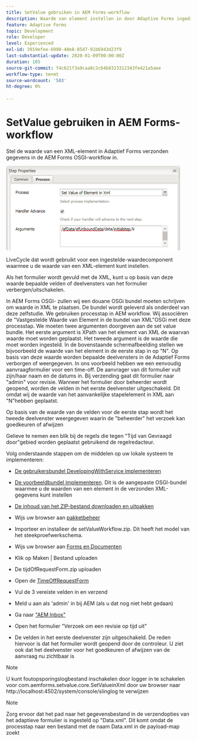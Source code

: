 ```yaml
---
title: SetValue gebruiken in AEM Forms-workflow
description: Waarde van element instellen in door Adaptive Forms ingediende gegevens in AEM Forms OSGI
feature: Adaptive Forms
topic: Development
role: Developer
level: Experienced
exl-id: 3919efee-6998-48e8-85d7-91b6943d23f9
last-substantial-update: 2020-01-09T00:00:00Z
duration: 105
source-git-commit: f4c621f3a9caa8c2c64b8323312343fe421a5aee
workflow-type: tm+mt
source-wordcount: '503'
ht-degree: 0%

---
```


# SetValue gebruiken in AEM Forms-workflow

Stel de waarde van een XML-element in Adaptief Forms verzonden gegevens in de AEM Forms OSGI-workflow in.

![SetValue](assets/setvalue.png)

LiveCycle dat wordt gebruikt voor een ingestelde-waardecomponent waarmee u de waarde van een XML-element kunt instellen.

Als het formulier wordt gevuld met de XML, kunt u op basis van deze waarde bepaalde velden of deelvensters van het formulier verbergen/uitschakelen.

In AEM Forms OSGI- zullen wij een douane OSGi bundel moeten schrijven om waarde in XML te plaatsen. De bundel wordt geleverd als onderdeel van deze zelfstudie.
We gebruiken processtap in AEM workflow. Wij associëren de &quot;Vastgestelde Waarde van Element in de bundel van XML&quot;OSGi met deze processtap.
We moeten twee argumenten doorgeven aan de set value bundle. Het eerste argument is XPath van het element van XML de waarvan waarde moet worden geplaatst. Het tweede argument is de waarde die moet worden ingesteld.
In de bovenstaande schermafbeelding stellen we bijvoorbeeld de waarde van het element in de eerste stap in op &quot;N&quot;.
Op basis van deze waarde worden bepaalde deelvensters in de Adaptief Forms verborgen of weergegeven.
In ons voorbeeld hebben we een eenvoudig aanvraagformulier voor een time-off. De aanvrager van dit formulier vult zijn/haar naam en de datums in. Bij verzending gaat dit formulier naar &quot;admin&quot; voor revisie. Wanneer het formulier door beheerder wordt geopend, worden de velden in het eerste deelvenster uitgeschakeld. Dit omdat wij de waarde van het aanvankelijke stapelelement in XML aan &quot;N&quot;hebben geplaatst.

Op basis van de waarde van de velden voor de eerste stap wordt het tweede deelvenster weergegeven waarin de &quot;beheerder&quot; het verzoek kan goedkeuren of afwijzen

Gelieve te nemen een blik bij de regels die tegen &quot;Tijd van Gevraagd door&quot;gebied worden geplaatst gebruikend de regelredacteur.

Volg onderstaande stappen om de middelen op uw lokale systeem te implementeren:

* [De gebruikersbundel DevelopingWithService implementeren](/help/forms/assets/common-osgi-bundles/DevelopingWithServiceUser.jar)

* [De voorbeeldbundel implementeren](/help/forms/assets/common-osgi-bundles/SetValueApp.core-1.0-SNAPSHOT.jar). Dit is de aangepaste OSGI-bundel waarmee u de waarden van een element in de verzonden XML-gegevens kunt instellen

* [De inhoud van het ZIP-bestand downloaden en uitpakken](assets/setvalueassets.zip)
* Wijs uw browser aan [pakketbeheer](http://localhost:4502/crx/packmgr/index.jsp)
* Importeer en installeer de setValueWorkflow.zip. Dit heeft het model van het steekproefwerkschema.
* Wijs uw browser aan [Forms en Documenten](http://localhost:4502/aem/forms.html/content/dam/formsanddocuments)
* Klik op Maken | Bestand uploaden
* De tijdOfRequestForm.zip uploaden
* Open de [TimeOffRequestForm](http://localhost:4502/content/dam/formsanddocuments/timeoffapplication/jcr:content?wcmmode=disabled)
* Vul de 3 vereiste velden in en verzend
* Meld u aan als &#39;admin&#39; in bij AEM (als u dat nog niet hebt gedaan)
* Ga naar [&quot;AEM Inbox&quot;](http://localhost:4502/aem/inbox)
* Open het formulier &quot;Verzoek om een revisie op tijd uit&quot;
* De velden in het eerste deelvenster zijn uitgeschakeld. De reden hiervoor is dat het formulier wordt geopend door de controleur. U ziet ook dat het deelvenster voor het goedkeuren of afwijzen van de aanvraag nu zichtbaar is

>[!NOTE]
>
>U kunt foutopsporingslogbestand inschakelen door logger in te schakelen voor
>com.aemforms.setvalue.core.SetValueinXml
>door uw browser naar http://localhost:4502/system/console/slinglog te verwijzen

>[!NOTE]
>
>Zorg ervoor dat het pad naar het gegevensbestand in de verzendopties van het adaptieve formulier is ingesteld op &quot;Data.xml&quot;. Dit komt omdat de processtap naar een bestand met de naam Data.xml in de payload-map zoekt
